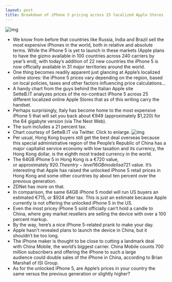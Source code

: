 ```yaml
---
layout: post
title: Breakdown of iPhone 5 pricing across 25 localized Apple Stores
---
```

![img](http://media.idownloadblog.com/wp-content/uploads/2012/09/iPhone-5-black-left-angled-display-001.jpg)
* We know from before that countries like Russia, India and Brazil sell the most expensive iPhones in the world, both in relative and absolute terms. While the iPhone 5 is yet to launch in these markets (Apple plans to have the gizmo available in 100 countries across 240 carriers by year’s end), with today’s addition of 22 new countries the iPhone 5 is now officially available in 31 major territories around the world.
* One thing becomes readily apparent just glancing at Apple’s localized online stores: the iPhone 5 prices vary depending on the region, based on local policies, taxes and other factors influencing price calculations…
* A handy chart from the guys behind the Italian Apple site SetteB.IT analyzes prices of the no-contract iPhone 5 across 25 different localized online Apple Stores that as of this writing carry the handset.
* Perhaps surprisingly, Italy has become home to the most expensive iPhone 5 that will set you back about €949 (approximately $1,220) for the 64 gigabyte version (via The Next Web).
* The sum includes a 21 percent tax.
* Chart courtesy of SetteB.IT via Twitter. Click to enlarge.
![img](http://media.idownloadblog.com/wp-content/uploads/2012/09/iPhone-5-pricing-25-global-Apple-Stores.jpg)
* Per usual, Hong Kong buyers still get the best deal overseas because this special administrative region of the People’s Republic of China has a major capitalist service economy with low taxation and its currency, the Hong Kong dollar, is the eighth most traded currency in the world.
* The 64GB iPhone 5 in Hong Kong is a €720 value, or approximately $920. The entry-level 16GB model is a $721 value. It’s interesting that Apple has raised the unlocked iPhone 5 retail prices in Hong Kong and some other countries by about ten percent over the previous generation.
* ZDNet has more on that.
* In comparison, the same 64GB iPhone 5 model will run US buyers an estimated €715, or $924 after tax. This is just an estimate because Apple currently is not offering the unlocked iPhone 5 in the US.
* Even the most pricey iPhone 5 sold officially can’t hold a candle to China, where grey market resellers are selling the device with over a 100 percent markup.
* By the way, here’s a nice iPhone 5-related prank to make your day.
* Apple hasn’t revealed plans to launch the device in China, but it shouldn’t be too long.
* The iPhone maker is thought to be close to cutting a landmark deal with China Mobile, the world’s biggest carrier. China Mobile counts 700 million subscribers and offering the iPhone to such a large audience could double sales of the iPhone in China, according to Brian Marshall of ISI Group.
* As for the unlocked iPhone 5, are Apple’s prices in your country the same versus the previous generation or slightly higher?

